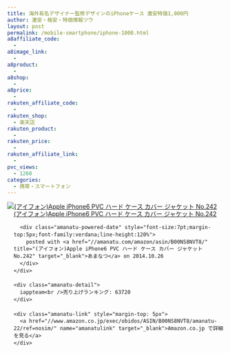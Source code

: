 ```yaml
---
title: 海外有名デザイナー監修デザインのiPhoneケース 激安特価1,000円
author: 激安・格安・特価情報ツウ
layout: post
permalink: /mobile-smartphone/iphone-1000.html
a8affiliate_code:
  -
a8image_link:
  -
a8product:
  -
a8shop:
  -
a8price:
  -
rakuten_affiliate_code:
  -
rakuten_shop:
  - 楽天店
rakuten_product:
  -
rakuten_price:
  -
rakuten_affiliate_link:
  -
pvc_views:
  - 1260
categories:
  - 携帯・スマートフォン
---
```

<div class="amanatu-box" style="margin-bottom:0px;">
  <div class="amanatu-image" style="float:left;">
    <a href="//www.amazon.co.jp/exec/obidos/ASIN/B00NS8NVT8/amanatu-22/ref=nosim/" name="amanatulink" target="_blank"><img src="//i1.wp.com/ecx.images-amazon.com/images/I/51DE7B7BglL._SL160_.jpg?w=546" alt="(アイフォン)Apple iPhone6 PVC ハード ケース カバー ジャケット No.242" style="border: none;" data-recalc-dims="1" /></a>
  </div>

  <div class="amanatu-info" style="float:left;margin-left:15px;line-height:120%">
    <div class="amanatu-name" style="margin-bottom:10px;line-height:120%">
      <a href="//www.amazon.co.jp/exec/obidos/ASIN/B00NS8NVT8/amanatu-22/ref=nosim/" name="amanatulink" target="_blank">(アイフォン)Apple iPhone6 PVC ハード ケース カバー ジャケット No.242</a>

      <div class="amanatu-powered-date" style="font-size:7pt;margin-top:5px;font-family:verdana;line-height:120%">
        posted with <a href="//amanatu.com/amazon/asin/B00NS8NVT8/" title="(アイフォン)Apple iPhone6 PVC ハード ケース カバー ジャケット No.242" target="_blank">あまなつ</a> on 2014.10.26
      </div>
    </div>

    <div class="amanatu-detail">
      iappteam<br />売り上げランキング: 63720
    </div>

    <div class="amanatu-link" style="margin-top: 5px">
      <a href="//www.amazon.co.jp/exec/obidos/ASIN/B00NS8NVT8/amanatu-22/ref=nosim/" name="amanatulink" target="_blank">Amazon.co.jp で詳細を見る</a>
    </div>
  </div>

  <div class="amanatu-footer" style="clear: left">
  </div>
</div>